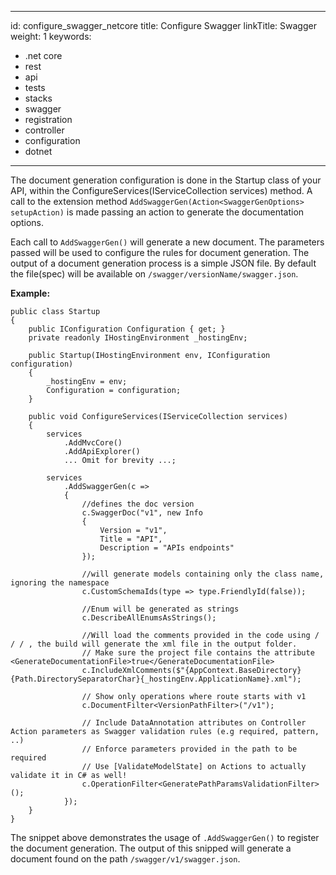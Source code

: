 ------------------------------------------------------------------------

id: configure\_swagger\_netcore
title: Configure Swagger
linkTitle: Swagger
weight: 1
keywords:
- .net core
- rest
- api
- tests
- stacks
- swagger
- registration
- controller
- configuration
- dotnet
---

The document generation configuration is done in the Startup class of your API, within the ConfigureServices(IServiceCollection services) method. A call to the extension method `AddSwaggerGen(Action<SwaggerGenOptions> setupAction)` is made passing an action to generate the documentation options.

Each call to `AddSwaggerGen()` will generate a new document. The parameters passed will be used to configure the rules for document generation. The output of a document generation process is a simple JSON file. By default the file(spec) will be available on `/swagger/versionName/swagger.json`.

**Example:**

    public class Startup
    {
        public IConfiguration Configuration { get; }
        private readonly IHostingEnvironment _hostingEnv;

        public Startup(IHostingEnvironment env, IConfiguration configuration)
        {
            _hostingEnv = env;
            Configuration = configuration;
        }

        public void ConfigureServices(IServiceCollection services)
        {
            services
                .AddMvcCore()
                .AddApiExplorer()
                ... Omit for brevity ...;

            services
                .AddSwaggerGen(c =>
                {
                    //defines the doc version
                    c.SwaggerDoc("v1", new Info
                    {
                        Version = "v1",
                        Title = "API",
                        Description = "APIs endpoints"
                    });

                    //will generate models containing only the class name, ignoring the namespace
                    c.CustomSchemaIds(type => type.FriendlyId(false));

                    //Enum will be generated as strings
                    c.DescribeAllEnumsAsStrings();

                    //Will load the comments provided in the code using / / / , the build will generate the xml file in the output folder.
                    // Make sure the project file contains the attribute <GenerateDocumentationFile>true</GenerateDocumentationFile>
                    c.IncludeXmlComments($"{AppContext.BaseDirectory}{Path.DirectorySeparatorChar}{_hostingEnv.ApplicationName}.xml");

                    // Show only operations where route starts with v1
                    c.DocumentFilter<VersionPathFilter>("/v1");

                    // Include DataAnnotation attributes on Controller Action parameters as Swagger validation rules (e.g required, pattern, ..)
                    // Enforce parameters provided in the path to be required
                    // Use [ValidateModelState] on Actions to actually validate it in C# as well!
                    c.OperationFilter<GeneratePathParamsValidationFilter>();
                });
        }
    }

The snippet above demonstrates the usage of `.AddSwaggerGen()` to register the document generation. The output of this snipped will generate a document found on the path `/swagger/v1/swagger.json`.
